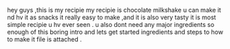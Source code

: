 hey guys ,this is my recipie
my recipie is chocolate milkshake
u can make it nd hv it as snacks
it really easy to make ,and it is also very tasty
it is most simple recipie u hv ever seen .
u also dont need any major ingredients
so enough of this boring intro and lets get started
ingredients and steps to how to make it file 
is attached .

